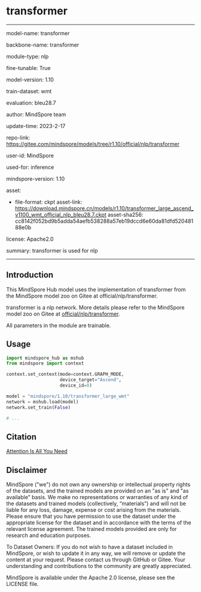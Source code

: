 # transformer

---

model-name: transformer

backbone-name: transformer

module-type: nlp

fine-tunable: True

model-version: 1.10

train-dataset: wmt

evaluation: bleu28.7

author: MindSpore team

update-time: 2023-2-17

repo-link: <https://gitee.com/mindspore/models/tree/r1.10/official/nlp/transformer>

user-id: MindSpore

used-for: inference

mindspore-version: 1.10

asset:

-
    file-format: ckpt
    asset-link: <https://download.mindspore.cn/models/r1.10/transformer_large_ascend_v1100_wmt_official_nlp_bleu28.7.ckpt>
    asset-sha256: cc8142f052bd9b5adda54aefb538288a57eb19dccd6e60da81dfd52048188e0b

license: Apache2.0

summary: transformer is used for nlp

---

## Introduction

This MindSpore Hub model uses the implementation of transformer from the MindSpore model zoo on Gitee at official/nlp/transformer.

transformer is a nlp network. More details please refer to the MindSpore model zoo on Gitee at [official/nlp/transformer](https://gitee.com/mindspore/models/blob/r1.10/official/nlp/transformer/README.md).

All parameters in the module are trainable.

## Usage

```python
import mindspore_hub as mshub
from mindspore import context

context.set_context(mode=context.GRAPH_MODE,
                    device_target="Ascend",
                    device_id=0)

model = "mindspore/1.10/transformer_large_wmt"
network = mshub.load(model)
network.set_train(False)

# ...
```

## Citation

[Attention Is All You Need](https://arxiv.org/pdf/1706.03762.pdf)

## Disclaimer

MindSpore ("we") do not own any ownership or intellectual property rights of the datasets, and the trained models are provided on an "as is" and "as available" basis. We make no representations or warranties of any kind of the datasets and trained models (collectively, “materials”) and will not be liable for any loss, damage, expense or cost arising from the materials. Please ensure that you have permission to use the dataset under the appropriate license for the dataset and in accordance with the terms of the relevant license agreement. The trained models provided are only for research and education purposes.

To Dataset Owners: If you do not wish to have a dataset included in MindSpore, or wish to update it in any way, we will remove or update the content at your request. Please contact us through GitHub or Gitee. Your understanding and contributions to the community are greatly appreciated.

MindSpore is available under the Apache 2.0 license, please see the LICENSE file.
